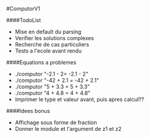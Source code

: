 #ComputorV1

####TodoList
- Mise en default du parsing
- Verifier les solutions complexes
- Recherche de cas particuliers
- Tests a l'ecole avant rendu

####Equations a problemes
- ./computor "-2.1 - 2= -2.1 - 2"
- ./computor "-42 + 2.1 = -42 + 2.1"
- ./computor "5 + 3.3 = 5 + 3.3"
- ./computor "4 + 4.8 = 4 + 4.8"
- Imprimer le type et valeur avant, puis apres calcul??

####Idees bonus
- Affichage sous forme de fraction
- Donner le module et l'argument de z1 et z2


